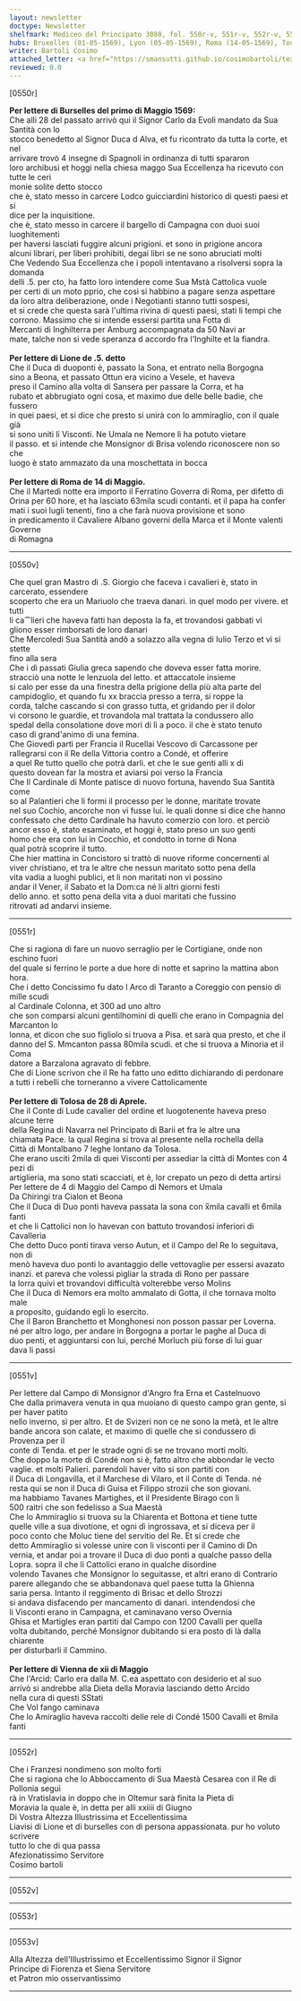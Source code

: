 ```yaml
---
layout: newsletter
doctype: Newsletter
shelfmark: Mediceo del Principato 3080, fol. 550r-v, 551r-v, 552r-v, 553r-v
hubs: Bruxelles (01-05-1569), Lyon (05-05-1569), Roma (14-05-1569), Toulouse (28-04-1569), Wien (12-05-1569)
writer: Bartoli Cosimo
attached_letter: <a href="https://smansutti.github.io/cosimobartoli/texts/2979_076/">2979_076</a>
reviewed: 0.0
---
```


[0550r]  
  
  
<strong>Per lettere di Burselles del primo di Maggio 1569:</strong>  
Che alli 28 del passato arrivò qui il Signor Carlo da Evoli mandato da Sua Santità con lo  
stocco benedetto al Signor Duca d Alva, et fu ricontrato da tutta la corte, et nel  
arrivare trovò 4 insegne di Spagnoli in ordinanza di tutti spararon  
loro archibusi et hoggi nella chiesa maggo Sua Eccellenza ha ricevuto con tutte le ceri  
monie solite detto stocco  
che è, stato messo in carcere Lodco guicciardini historico di questi paesi et si  
dice per la inquisitione.  
che è, stato messo in carcere il bargello di Campagna con duoi suoi luoghitementi  
per haversi lasciati fuggire alcuni prigioni. et sono in prigione ancora  
alcuni librari, per liberi prohibiti, degai libri se ne sono abruciati molti  
Che Vedendo Sua Eccellenza che i popoli intentavano a risolversi sopra la domanda  
delli .5. per cto, ha fatto loro intendere come Sua Mstà Cattolica vuole  
per certi di un moto pprio, che così si habbino a pagare senza aspettare  
da loro altra deliberazione, onde i Negotianti stanno tutti sospesi,  
et si crede che questa sarà l'ultima rivina di questi paesi, stati li tempi che  
corrono. Massimo che si intende essersi partita una Fotta di  
Mercanti di Inghilterra per Amburg accompagnata da 50 Navi ar  
mate, talche non si vede speranza d accordo fra l'Inghilte et la fiandra.  
<br/><strong>Per lettere di Lione de .5. detto</strong>  
Che il Duca di duoponti è, passato la Sona, et entrato nella Borgogna  
sino a Beona, et passato Ottun era vicino a Vesele, et haveva  
preso il Camino alla volta di Sansera per passare la Corra, et ha  
rubato et abbrugiato ogni cosa, et maximo due delle belle badie, che fussero  
in quei paesi, et si dice che presto si unirà con lo ammiraglio, con il quale già  
si sono uniti li Visconti. Ne Umala ne Nemore li ha potuto vietare  
il passo. et si intende che Monsignor di Brisa volendo riconoscere non so che  
luogo è stato ammazato da una moschettata in bocca  
<br/><strong>Per lettere di Roma de 14 di Maggio.</strong>  
Che il Martedì notte era importo il Ferratino Goverra di Roma, per difetto di  
Orina per 60 hore, et ha lasciato 63mila scudi contanti. et il papa ha confer  
mati i suoi lugli tenenti, fino a che farà nuova provisione et sono  
in predicamento il Cavaliere Albano governi della Marca et il Monte valenti Governe  
di Romagna  
  
---  

[0550v]  
  
  
Che quel gran Mastro di .S. Giorgio che faceva i cavalieri è, stato in carcerato, essendere  
scoperto che era un Mariuolo che traeva danari. in quel modo per vivere. et tutti  
li ca⁀lieri che haveva fatti han deposta la fa, et trovandosi gabbati vi  
gliono esser rimborsati de loro danari  
Che Mercoledi Sua Santità andò a solazzo alla vegna di Iulio Terzo et vi si stette  
fino alla sera  
Che i dì passati Giulia greca sapendo che doveva esser fatta morire.  
stracciò una notte le lenzuola del letto. et attaccatole insieme  
si calo per esse da una finestra della prigione della più alta parte del  
campidoglio, et quando fu xx braccia presso a terra, si roppe la  
corda, talche cascando si con grasso tutta, et gridando per il dolor  
vi corsono le guardie, et trovandola mal trattata la condussero allo  
spedal della consolatione dove morì di lì a poco. il che è stato tenuto  
caso di grand'animo di una femina.  
Che Giovedì partì per Francia il Rucellai Vescovo di Carcassone per  
rallegrarsi con il Re della Vittoria contro a Condé, et offerire  
a quel Re tutto quello che potrà darli. et che le sue genti alli x di  
questo dovean far la mostra et aviarsi poi verso la Francia  
Che Il Cardinale di Monte patisce di nuovo fortuna, havendo Sua Santità come  
so al Palantieri che li formi il processo per le donne, maritate trovate  
nel suo Cochio, ancorche non vi fusse lui. le quali donne si dice che hanno  
confessato che detto Cardinale ha havuto comerzio con loro. et perciò  
ancor esso è, stato esaminato, et hoggi è, stato preso un suo genti  
homo che era con lui in Cocchio, et condotto in torne di Nona  
qual potrà scoprire il tutto.  
Che hier mattina in Concistoro si trattò di nuove riforme concernenti al  
viver christiano, et tra le altre che nessun maritato sotto pena della  
vita vadia a luoghi publici, et li non maritati non vi possino  
andar il Vener, il Sabato et la Dom:ca né li altri giorni festi  
dello anno. et sotto pena della vita a duoi maritati che fussino  
ritrovati ad andarvi insieme.  
  
---  

[0551r]  
  
  
Che si ragiona di fare un nuovo serraglio per le Cortigiane, onde non eschino fuori  
del quale si ferrino le porte a due hore di notte et saprino la mattina abon hora.  
Che i detto Concissimo fu dato l Arco di Taranto a Coreggio con pensio di mille scudi  
al Cardinale Colonna, et 300 ad uno altro  
che son comparsi alcuni gentilhomini di quelli che erano in Compagnia del Marcanton lo  
lonna, et dicon che suo figliolo si truova a Pisa. et sarà qua presto, et che il  
danno del S. Mmcanton passa 80mila scudi. et che si truova a Minoria et il Coma  
datore a Barzalona agravato di febbre.  
Che di Lione scrivon che il Re ha fatto uno editto dichiarando di perdonare  
a tutti i rebelli che torneranno a vivere Cattolicamente  
<br/><strong>Per lettere di Tolosa de 28 di Aprele.</strong>  
Che il Conte di Lude cavalier del ordine et luogotenente haveva preso alcune terre  
della Regina di Navarra nel Principato di Barii et fra le altre una  
chiamata Pace. la qual Regina si trova al presente nella rochella della  
Città di Montalbano 7 leghe lontano da Tolosa.  
Che erano usciti 2mila di quei Visconti per assediar la città di Montes con 4 pezi di  
artiglieria, ma sono stati scacciati, et è, lor crepato un pezo di detta artirsi  
Per lettere de 4 di Maggio del Campo di Nemors et Umala  
Da Chiringi tra Cialon et Beona  
Che il Duca di Duo ponti haveva passata la sona con x̅mila cavalli et 6mila fanti  
et che li Cattolici non lo havevan con battuto trovandosi inferiori di Cavalleria  
Che detto Duco ponti tirava verso Autun, et il Campo del Re lo seguitava, non di  
menò haveva duo ponti lo avantaggio delle vettovaglie per essersi avazato  
inanzi. et pareva che volessi pigliar la strada di Rono per passare  
la lorra quivi et trovandovi difficultà volterebbe verso Molins  
Che il Duca di Nemors era molto ammalato di Gotta, il che tornava molto male  
a proposito, guidando egli lo esercito.  
Che il Baron Branchetto et Monghonesi non posson passar per Loverna.  
né per altro logo, per andare in Borgogna a portar le paghe al Duca di  
duo penti, et aggiuntarsi con lui, perché Morluch più forse di lui guar  
dava li passi  
  
---  

[0551v]  
  
  
Per lettere dal Campo di Monsignor d'Angro fra Erna et Castelnuovo  
Che dalla primavera venuta in qua muoiano di questo campo gran gente, si per haver patito  
nello inverno, sì per altro. Et de Svizeri non ce ne sono la metà, et le altre  
bande ancora son calate, et maximo di quelle che si condussero di Provenza per il  
conte di Tenda. et per le strade ogni di se ne trovano morti molti.  
Che doppo la morte di Condé non si è, fatto altro che abbondar le vecto  
vaglie. et molti Palieri. parendoli haver vito si son partiti con  
il Duca di Longavilla, et il Marchese di Vilaro, et il Conte di Tenda. né  
resta qui se non il Duca di Guisa et Filippo strozii che son giovani.  
ma habbiamo Tavanes Martighes, et il Presidente Birago con li  
500 raitri che son fedelisso a Sua Maestà  
Che lo Ammiraglio si truova su la Chiarenta et Bottona et tiene tutte  
quelle ville a sua divotione, et ogni dì ingrossava, et si diceva per il  
poco conto che Moluc tiene del servitio del Re. Et si crede che  
detto Ammiraglio si volesse unire con li visconti per il Camino di Dn  
vernia, et andar poi a trovare il Duca di duo ponti a qualche passo della  
Lopra. sopra il che li Cattolici erano in qualche disordine  
volendo Tavanes che Monsignor lo seguitasse, et altri erano di Contrario  
parere allegando che se abbandonava quel paese tutta la Ghienna  
saria persa. Intanto il reggimento di Brisac et dello Strozzi  
si andava disfacendo per mancamento di danari. intendendosi che  
li Visconti erano in Campagna, et caminavano verso Overnia  
Ghisa et Martigles eran partiti dal Campo con 1200 Cavalli per quella  
volta dubitando, perché Monsignor dubitando si era posto di là dalla chiarente  
per disturbarli il Cammino.  
<br/><strong>Per lettere di Vienna de xii di Maggio</strong>  
Che l'Arcid: Carlo era dalla M. C.ea aspettato con desiderio et al suo  
arrivò si andrebbe alla Dieta della Moravia lasciando detto Arcido  
nella cura di questi SStati  
Che Vol fango caminava  
Che lo Amiraglio haveva raccolti delle rele di Condé 1500 Cavalli et 8mila fanti  
  
---  

[0552r]  
  
  
Che i Franzesi nondimeno son molto forti  
Che si ragiona che lo Abboccamento di Sua Maestà Cesarea con il Re di Pollonia seguì  
rà in Vratislavia in doppo che in Oltemur sarà finita la Pieta di  
Moravia la quale è, in detta per alli xxiiii di Giugno  
Di Vostra Altezza Illustrissima et Eccellentissima  
Liavisi di Lione et di burselles con di persona appassionata. pur ho voluto scrivere  
tutto lo che di qua passa  
Afezionatissimo Servitore  
Cosimo bartoli  
  
---  

[0552v]  
  
  
  
---  

[0553r]  
  
  
  
---  

[0553v]  
  
  
Alla Altezza dell'Illustrissimo et Eccellentissimo Signor il Signor  
Principe di Fiorenza et Siena Servitore  
et Patron mio osservantissimo  
  
---  

